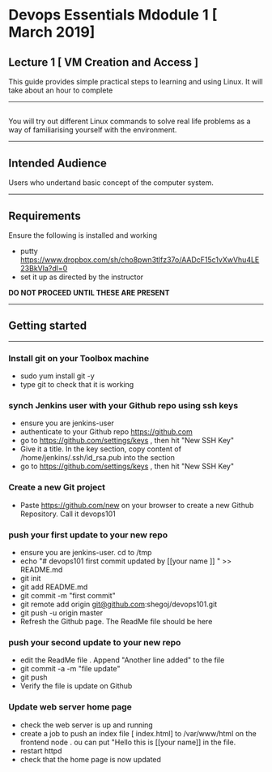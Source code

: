 #  Devops Essentials Mdodule 1 [ March 2019]

## Lecture 1 [ VM Creation and Access ]

This guide provides simple practical steps to learning and using Linux. It will take about an hour to complete

---

## 

You will try out different Linux commands to  solve real life problems as a way of familiarising yourself with the environment.

---

## Intended Audience

Users who undertand basic concept of the computer system.

---

## Requirements

Ensure the following is installed and working

- putty https://www.dropbox.com/sh/cho8pwn3tlfz37o/AADcF15c1vXwVhu4LE23BkVIa?dl=0 
- set it up as directed by the instructor

**DO NOT PROCEED UNTIL THESE ARE PRESENT**

---

## Getting started

---

###  Install git on your Toolbox machine

- sudo yum install git -y
- type git to check that it is working

###  synch Jenkins user with your Github repo using ssh keys

- ensure you are jenkins-user 
- authenticate to your Github  repo https://github.com 
- go to https://github.com/settings/keys , then hit "New SSH Key"
- Give it a title. In the key section, copy  content of /home/jenkins/.ssh/id_rsa.pub into the section
- go to https://github.com/settings/keys , then hit "New SSH Key"


###  Create a new Git project 
- Paste  https://github.com/new on your browser to create a new Github Repository. Call it devops101
 

###  push your first update to your new repo
- ensure you are jenkins-user. cd to /tmp
- echo "# devops101 first commit updated by [[your name ]] " >> README.md
- git init
- git add README.md
- git commit -m "first commit"
- git remote add origin git@github.com:shegoj/devops101.git
- git push -u origin master
- Refresh the Github page. The ReadMe file should be here 


###  push your second update to your new repo
- edit the ReadMe file . Append "Another line added" to the file
- git commit -a -m "file update"
- git push
- Verify the file is update on Github


###  Update web server home page
- check the web server is up and running 
- create a job to push an index file [ index.html]  to /var/www/html on the frontend node . ou can put "Hello this is [[your name]]  in the file.
- restart httpd
- check that the home page is now updated



